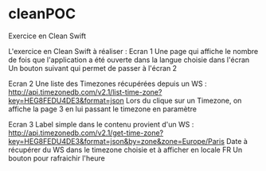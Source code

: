 # cleanPOC
Exercice en Clean Swift 

L'exercice en Clean Swift à réaliser :
Ecran 1
Une page qui affiche le nombre de fois que l'application a été ouverte dans la langue choisie dans l'écran
Un bouton suivant qui permet de passer à l'écran 2

Ecran 2
Une liste des Timezones récupérées depuis un WS : http://api.timezonedb.com/v2.1/list-time-zone?key=HEG8FEDU4DE3&format=json
Lors du clique sur un Timezone, on affiche la page 3 en lui passant le timezone en paramètre

Ecran 3
Label simple dans le contenu provient d'un WS : http://api.timezonedb.com/v2.1/get-time-zone?key=HEG8FEDU4DE3&format=json&by=zone&zone=Europe/Paris
Date à récupérer du WS dans le timezone choisie et à afficher en locale FR
Un bouton pour rafraichir l'heure

